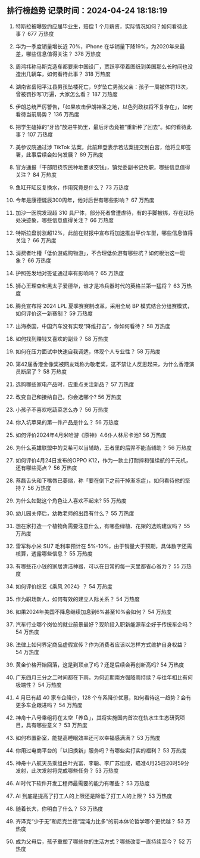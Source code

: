 
## 排行榜趋势 记录时间：2024-04-24 18:18:19
  
  1. 特斯拉被曝毁约应届毕业生，赔偿 1 个月薪资，实际情况如何？如何看待此事？ 677 万热度
    
  2. 华为一季度销量增长近 70%，iPhone 在华销量下降19%，为2020年来最差，哪些信息值得关注？ 378 万热度
    
  3. 周鸿祎称马斯克造车都要来中国设厂，贾跃亭带着图纸到美国那么长时间也没造出几辆车，如何看待此事？ 318 万热度
    
  4. 湖南省岳阳平江县男孩坠楼死亡，9岁坠亡男孩父亲：孩子一周被体罚13次，曾被罚抄写1万遍，大家怎么看？ 187 万热度
    
  5. 伊朗总统严厉警告，「如果攻击伊朗神圣之地，以色列政权将不复存在」，如何看待当前局势？ 136 万热度
    
  6. 把学生磕掉的“牙齿”放进牛奶里，最后牙齿竟被“重新种了回去”。如何看待此事？ 107 万热度
    
  7. 美参议院通过涉 TikTok 法案，此前拜登表示若法案提交到白宫，他将立即签署，此事后续会如何发展？ 89 万热度
    
  8. 官方通报「干部阻挠农民种地要求交钱」，镇党委副书记免职，哪些信息值得关注？ 84 万热度
    
  9. 鱼缸开缸反复换水，作用究竟是什么？ 73 万热度
    
  10. 今年是康德诞辰300周年，他对后世有哪些影响？ 67 万热度
    
  11. 加沙一医院发现超 310 具尸体，部分死者曾遭虐待，有的手脚被绑，存在现场处决迹象，哪些信息值得关注？ 66 万热度
    
  12. 特斯拉盘前涨超12%，此前在财报中宣布将加速推出平价车型，哪些信息值得关注？ 66 万热度
    
  13. 消费者吐槽「低价游成购物游」，不合理低价游有哪些坑？如何根治这一现象？ 66 万热度
    
  14. 护照签发地对签证通过率有影响吗？ 65 万热度
    
  15. 狮心王理查和黑太子爱德华，谁才是冷兵器时代的英格兰第一猛将？ 63 万热度
    
  16. 腾竞宣布将 2024 LPL 夏季赛赛制改革，采用全局 BP 模式结合分组赛模式，如何评价这一新赛制？ 59 万热度
    
  17. 出海泰国，中国汽车没有实现“降维打击”，你如何看待？ 58 万热度
    
  18. 如何找到赚钱又喜欢的副业？ 58 万热度
    
  19. 如何在压力面试中快速自我调适，体现个人专业性？ 58 万热度
    
  20. 第42届香港金像奖被网友戏称为敬老奖，这不禁让人反思起来，为什么香港演员断层了？ 58 万热度
    
  21. 选购哪些家电产品时，应重点关注新品？ 57 万热度
    
  22. 改变自己和接纳自己，你会选哪个? 56 万热度
    
  23. 小孩子不喜欢吃蔬菜怎么办？ 56 万热度
    
  24. 你入坑苹果的第一件产品是什么？ 56 万热度
    
  25. 如何评价2024年4月米哈游《原神》4.6仆人林尼卡池? 56 万热度
    
  26. 为什么英雄联盟中的艾希可以当辅助，王者里的后羿不能当辅助？ 56 万热度
    
  27. 如何评价4月24日发布的OPPO K12，作为一款主打耐摔和强续航的千元机，还有哪些亮点？ 56 万热度
    
  28. 蔡磊舌头和下嘴唇已萎缩，称「要在倒下之前干掉渐冻症」，如何看待他的坚持？ 56 万热度
    
  29. 为什么如懿这个角色让人喜欢不起来? 55 万热度
    
  30. 幼儿园关停后，幼教老师的出路有什么？ 55 万热度
    
  31. 想在家打造一个植物角需要注意什么，有哪些绿植、花架的选购建议吗？ 55 万热度
    
  32. 雷军称小米 SU7 毛利率预计在 5%-10%，由于销量大于预期，具体数字还需核算，透露哪些信息？ 55 万热度
    
  33. 有哪些花小钱的家居清洁神器，可以在日常的每一天里都省心省力？ 55 万热度
    
  34. 如何评价综艺《乘风 2024》？ 54 万热度
    
  35. 作为职场新人，如何有效的建立人际关系？ 54 万热度
    
  36. 如果2024年美国不降息继续加息到6%甚至10%会如何？ 54 万热度
    
  37. 汽车行业哪个岗位的就业前景最好？现阶段入职新能源车企好于传统车企吗？ 54 万热度
    
  38. 法律上如何界定商品虚假宣传？作为消费者应该以怎样方式维护自身权益？ 54 万热度
    
  39. 黄金价格开始回落，这是到顶点了吗？还是后续会再创新高吗? 54 万热度
    
  40. 广东四月三分之二时间都在下雨，为何近期南方强降雨持续？与往年相比有何极端性？ 54 万热度
    
  41. 4 月已有超 40 家车企降价，128 个车系降价优惠，如何看待这一趋势？会有更多车企跟进吗？ 54 万热度
    
  42. 神舟十八号乘组将在太空「养鱼」，其将实施国内首次在轨水生生态研究项目，具有哪些意义？ 53 万热度
    
  43. 如何布置卧室，能提高睡眠效率还可以幸福感满满？ 53 万热度
    
  44. 你用过电商平台的「以旧换新」服务吗？有哪些实打实的福利？ 53 万热度
    
  45. 神舟十八航天员乘组由叶光富、李聪、李广苏组成，瞄准4月25日20时59分发射，此次发射将完成哪些任务？ 53 万热度
    
  46. AI时代下软件开发工程师最需要的能力有哪些？ 53 万热度
    
  47. AI 到底是提高了打工人的上限还是降低了打工人的上限？ 53 万热度
    
  48. 随着长大，你明白了什么？ 53 万热度
    
  49. 齐泽克“少于无”和尼克兰德“混沌力比多”的前本体论哲学哪个更优越？ 53 万热度
    
  50. 成为父母后，孩子重塑了哪些你的生活方式？哪些改变一直持续至今？ 52 万热度
    